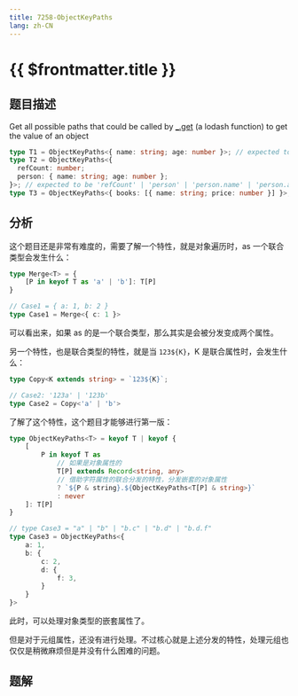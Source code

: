 ```yaml
---
title: 7258-ObjectKeyPaths
lang: zh-CN
---
```


# {{ $frontmatter.title }}

## 题目描述

Get all possible paths that could be called by [_.get](https://lodash.com/docs/4.17.15#get) (a lodash function) to get the value of an object

```typescript
type T1 = ObjectKeyPaths<{ name: string; age: number }>; // expected to be 'name' | 'age'
type T2 = ObjectKeyPaths<{
  refCount: number;
  person: { name: string; age: number };
}>; // expected to be 'refCount' | 'person' | 'person.name' | 'person.age'
type T3 = ObjectKeyPaths<{ books: [{ name: string; price: number }] }>; // expected to be the superset of 'books' | 'books.0' | 'books[0]' | 'books.[0]' | 'books.0.name' | 'books.0.price' | 'books.length' | 'books.find'
```

## 分析

这个题目还是非常有难度的，需要了解一个特性，就是对象遍历时，as 一个联合类型会发生什么：

```ts
type Merge<T> = {
    [P in keyof T as 'a' | 'b']: T[P]
}

// Case1 = { a: 1, b: 2 }
type Case1 = Merge<{ c: 1 }>
```

可以看出来，如果 as 的是一个联合类型，那么其实是会被分发变成两个属性。

另一个特性，也是联合类型的特性，就是当 `123${K}`，K 是联合属性时，会发生什么：

```ts
type Copy<K extends string> = `123${K}`;

// Case2: '123a' | '123b'
type Case2 = Copy<'a' | 'b'>
```

了解了这个特性，这个题目才能够进行第一版：

```ts
type ObjectKeyPaths<T> = keyof T | keyof {
    [
        P in keyof T as
            // 如果是对象属性的
            T[P] extends Record<string, any>
            // 借助字符属性的联合分发的特性，分发嵌套的对象属性
            ? `${P & string}.${ObjectKeyPaths<T[P] & string>}`
            : never
    ]: T[P]
}

// type Case3 = "a" | "b" | "b.c" | "b.d" | "b.d.f"
type Case3 = ObjectKeyPaths<{
    a: 1,
    b: {
        c: 2,
        d: {
            f: 3,
        }
    }
}>
```

此时，可以处理对象类型的嵌套属性了。

但是对于元组属性，还没有进行处理。不过核心就是上述分发的特性，处理元组也仅仅是稍微麻烦但是并没有什么困难的问题。

## 题解

